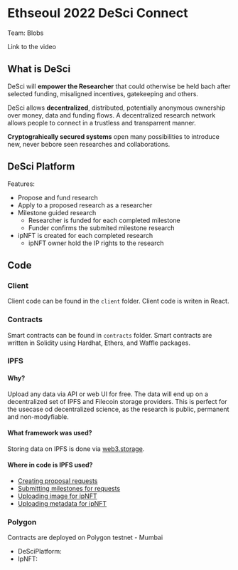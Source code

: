 # Ethseoul 2022 DeSci Connect

Team: Blobs

Link to the video

## What is DeSci

DeSci will **empower the Researcher** that could otherwise be held bach after selected funding, misaligned incentives, gatekeeping and others.

DeSci allows **decentralized**, distributed, potentially anonymous ownership over money, data and funding flows. A decentralized research network allows people to connect in a trustless and transparrent manner.

**Cryptograhically secured systems** open many possibilities to introduce new, never bebore seen researches and collaborations.

## DeSci Platform

Features:

- Propose and fund research
- Apply to a proposed research as a researcher
- Milestone guided research
    - Researcher is funded for each completed milestone
    - Funder confirms the submited milestone research
- ipNFT is created for each completed research
    - ipNFT owner hold the IP rights to the research

## Code

### Client

Client code can be found in the `client` folder.
Client code is writen in React.

### Contracts

Smart contracts can be found in `contracts` folder.
Smart contracts are written in Solidity using Hardhat, Ethers, and Waffle packages.

### IPFS

#### Why?

Upload any data via API or web UI for free. The data will end up on a decentralized set of IPFS and Filecoin storage providers. This is perfect for the usecase od decentralized science, as the research is public, permanent and non-modyfiable.

#### What framework was used?

Storing data on IPFS is done via [web3.storage](https://web3.storage).

#### Where in code is IPFS used?

- [Creating proposal requests](https://github.com/ryptoc/ethseoul-desci/blob/main/client/src/pages/P2PFunding/CreateRequest.tsx#L182)
- [Submitting milestones for requests](https://github.com/ryptoc/ethseoul-desci/blob/main/client/src/pages/OnGoingProject/NewSubmission.tsx#L40)
- [Uploading image for ipNFT](https://github.com/ryptoc/ethseoul-desci/blob/main/client/src/pages/P2PFunding/CreateRequest.tsx#L183)
- [Uploading metadata for ipNFT](https://github.com/ryptoc/ethseoul-desci/blob/main/client/src/modals/SubmitMilestoneModal.tsx#L59)

### Polygon

Contracts are deployed on Polygon testnet - Mumbai

- DeSciPlatform:
- IpNFT: 
